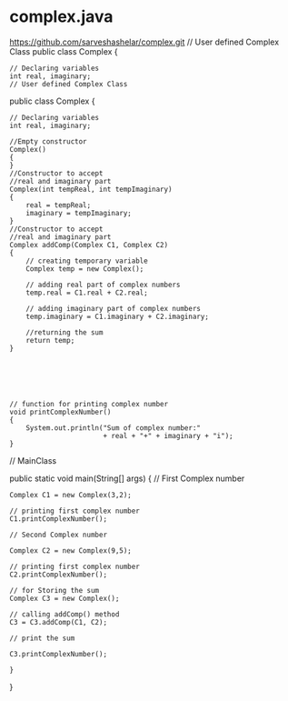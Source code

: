 # complex.java
https://github.com/sarveshashelar/complex.git
// User defined Complex Class
public class Complex {
	
	// Declaring variables
	int real, imaginary;
	// User defined Complex Class
public class Complex {
	
	// Declaring variables
	int real, imaginary;
	
	//Empty constructor
	Complex()
	{
	}
	//Constructor to accept
	//real and imaginary part
	Complex(int tempReal, int tempImaginary)
	{
		real = tempReal;
		imaginary = tempImaginary;
	}
	//Constructor to accept
    //real and imaginary part
	Complex addComp(Complex C1, Complex C2)
	{
		// creating temporary variable
		Complex temp = new Complex();
		
		// adding real part of complex numbers
		temp.real = C1.real + C2.real;
		
		// adding imaginary part of complex numbers
		temp.imaginary = C1.imaginary + C2.imaginary;
		
		//returning the sum
		return temp;
	}
	
	
	
	
	
	
	// function for printing complex number
	void printComplexNumber()
	{
		System.out.println("Sum of complex number:" 
	                       + real + "+" + imaginary + "i");
	}
	
	
// MainClass 

public static void main(String[] args)
{
	// First Complex number
		
	Complex C1 = new Complex(3,2);
		
	// printing first complex number
	C1.printComplexNumber();
		
	// Second Complex number
		
	Complex C2 = new Complex(9,5);
			
	// printing first complex number
	C2.printComplexNumber();
			
	// for Storing the sum
	Complex C3 = new Complex();
			
	// calling addComp() method
	C3 = C3.addComp(C1, C2);
			
	// print the sum
			
	C3.printComplexNumber();

	}
} 
